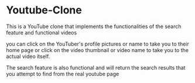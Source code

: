 # Youtube-Clone
This is a YouTube clone that implements the functionalities of the search feature and functional videos

you can click on the YouTuber's profile pictures or name to take you to their home page or click on the video
thumbnail or video name to take you to the actual video itself.

The search feature is also functional and will return the search results that you attempt to find from the 
real youtube page

